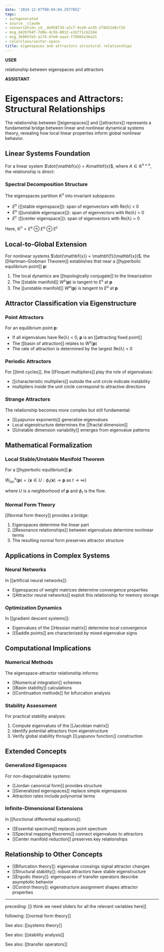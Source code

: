 ```yaml
---
date: '2024-12-07T00:04:04.297705Z'
tags:
- autogenerated
- source__claude
- conversation_id__de95873d-a2c7-4ce0-ac45-2f8d31d8cf2d
- msg_d42b764f-7d0e-4c5b-8012-e1bf71cb22d4
- msg_36905fe5-a174-47e0-aaa3-f79602e3be21
- colorclass/vector-space
title: eigenspaces and attractors structural relationships
---
```


**USER**

relationship between eigenspaces and attractors


**ASSISTANT**

# Eigenspaces and Attractors: Structural Relationships

The relationship between [[eigenspaces]] and [[attractors]] represents a fundamental bridge between linear and nonlinear dynamical systems theory, revealing how local linear properties inform global nonlinear behavior.

## Linear Systems Foundation

For a linear system $\dot{\mathbf{x}} = A\mathbf{x}$, where $A \in \mathbb{R}^{n \times n}$, the relationship is direct:

### Spectral Decomposition Structure

The eigenspaces partition $\mathbb{R}^n$ into invariant subspaces:
- $E^s$ ([[stable eigenspace]]): span of eigenvectors with Re(λ) < 0
- $E^u$ ([[unstable eigenspace]]): span of eigenvectors with Re(λ) > 0
- $E^c$ ([[center eigenspace]]): span of eigenvectors with Re(λ) = 0

Here, $\mathbb{R}^n = E^s \oplus E^u \oplus E^c$

## Local-to-Global Extension

For nonlinear systems $\dot{\mathbf{x}} = \mathbf{f}(\mathbf{x})$, the [[Hartman-Grobman Theorem]] establishes that near a [[hyperbolic equilibrium point]] $\mathbf{p}$:

1. The local dynamics are [[topologically conjugate]] to the linearization
2. The [[stable manifold]] $W^s(\mathbf{p})$ is tangent to $E^s$ at $\mathbf{p}$
3. The [[unstable manifold]] $W^u(\mathbf{p})$ is tangent to $E^u$ at $\mathbf{p}$

## Attractor Classification via Eigenstructure

### Point Attractors
For an equilibrium point $\mathbf{p}$:
- If all eigenvalues have Re(λ) < 0, $\mathbf{p}$ is an [[attracting fixed point]]
- The [[basin of attraction]] relates to $W^s(\mathbf{p})$
- The rate of attraction is determined by the largest Re(λ) < 0

### Periodic Attractors
For [[limit cycles]], the [[Floquet multipliers]] play the role of eigenvalues:
- [[characteristic multipliers]] outside the unit circle indicate instability
- multipliers inside the unit circle correspond to attractive directions

### Strange Attractors
The relationship becomes more complex but still fundamental:
- [[Lyapunov exponents]] generalize eigenvalues
- Local eigenstructure determines the [[fractal dimension]]
- [[Unstable dimension variability]] emerges from eigenvalue patterns

## Mathematical Formalization

### Local Stable/Unstable Manifold Theorem
For a [[hyperbolic equilibrium]] $\mathbf{p}$:

$W^s_{loc}(\mathbf{p}) = \{\mathbf{x} \in U : \phi_t(\mathbf{x}) \to \mathbf{p} \text{ as } t \to \infty\}$

where $U$ is a neighborhood of $\mathbf{p}$ and $\phi_t$ is the flow.

### Normal Form Theory
[[Normal form theory]] provides a bridge:
1. Eigenspaces determine the linear part
2. [[Resonance relationships]] between eigenvalues determine nonlinear terms
3. The resulting normal form preserves attractor structure

## Applications in Complex Systems

### Neural Networks
In [[artificial neural networks]]:
- Eigenspaces of weight matrices determine convergence properties
- [[Attractor neural networks]] exploit this relationship for memory storage

### Optimization Dynamics
In [[gradient descent systems]]:
- Eigenvalues of the [[Hessian matrix]] determine local convergence
- [[Saddle points]] are characterized by mixed eigenvalue signs

## Computational Implications

### Numerical Methods
The eigenspace-attractor relationship informs:
- [[Numerical integration]] schemes
- [[Basin stability]] calculations
- [[Continuation methods]] for bifurcation analysis

### Stability Assessment
For practical stability analysis:
1. Compute eigenvalues of the [[Jacobian matrix]]
2. Identify potential attractors from eigenstructure
3. Verify global stability through [[Lyapunov function]] construction

## Extended Concepts

### Generalized Eigenspaces
For non-diagonalizable systems:
- [[Jordan canonical form]] provides structure
- [[Generalized eigenspaces]] replace simple eigenspaces
- Attraction rates include polynomial terms

### Infinite-Dimensional Extensions
In [[functional differential equations]]:
- [[Essential spectrum]] replaces point spectrum
- [[Spectral mapping theorems]] connect eigenvalues to attractors
- [[Center manifold reduction]] preserves key relationships

## Relationship to Other Concepts

- [[Bifurcation theory]]: eigenvalue crossings signal attractor changes
- [[Structural stability]]: robust attractors have stable eigenstructure
- [[Ergodic theory]]: eigenspaces of transfer operators describe asymptotic behavior
- [[Control theory]]: eigenstructure assignment shapes attractor properties


---

preceding: [[i think we need sliders for all the relevant variables here]]  


following: [[normal form theory]]

See also: [[systems theory]]


See also: [[stability analysis]]


See also: [[transfer operators]]
